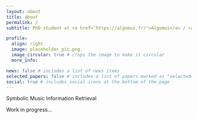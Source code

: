 ```yaml
---
layout: about
title: about
permalink: /
subtitle: PhD student at <a href='https://algomus.fr/'>Algomus</a> / <a href='https://team.inria.fr/magnet'>MAGNET</a> at <a href='http://cristal.univ-lille.fr/'>CRIStAL</a> lab (Université de Lille).

profile:
  align: right
  image: placeholder_pic.png
  image_circular: true # crops the image to make it circular
  more_info:

news: false # includes a list of news items
selected_papers: false # includes a list of papers marked as "selected={true}"
social: true # includes social icons at the bottom of the page
---
```


Symbolic Music Information Retrieval

Work in progress...
